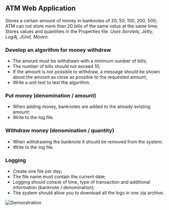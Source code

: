 ## ATM Web Application

Stores a certain amount of money in banknotes of 20, 50, 100, 200, 500;
ATM can not store more than 20 bills of the same value at the same time;
Stores values and quantities in the Properties file.
*Uses Servlets, Jetty, Log4j, JUnit, Maven.*

### Develop an algorithm for money withdraw
- The amount must be withdrawn with a minimum number of bills;
- The number of bills should not exceed 10;
- If the amount is not possible to withdraw, a message should be shown about the amount as close as possible to the requested amount;
- Write a unit test to test the algorithm.

### Put money (denomination / amount)
- When adding money, banknotes are added to the already existing amount;
- Write to the log file.

### Withdraw money (denomination / quantity)
- When withdrawing the banknote it should be removed from the system;
- Write to the log file.

### Logging
- Create one file per day;
- The file name must contain the current date;
- Logging should consist of time, type of transaction and additional information (banknote / denomination);
- The system should allow you to download all the logs in one zip archive.

![Demonstration](https://github.com/ksergey12/automated-teller-machine/blob/master/atm.gif)
